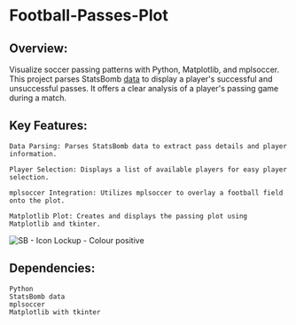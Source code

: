 # Football-Passes-Plot

## Overview:

Visualize soccer passing patterns with Python, Matplotlib, and mplsoccer. This project parses StatsBomb [data](https://github.com/statsbomb/open-data/)  to display a player's successful and unsuccessful passes. It offers a clear analysis of a player's passing game during a match.

## Key Features:

    Data Parsing: Parses StatsBomb data to extract pass details and player information.

    Player Selection: Displays a list of available players for easy player selection.

    mplsoccer Integration: Utilizes mplsoccer to overlay a football field onto the plot.

    Matplotlib Plot: Creates and displays the passing plot using Matplotlib and tkinter.

![SB - Icon Lockup - Colour positive](https://github.com/gharazka/Football-Passes-Plot/assets/148285170/81ed686c-782d-4eaf-b574-9e9870265716)

## Dependencies:

    Python
    StatsBomb data
    mplsoccer
    Matplotlib with tkinter
